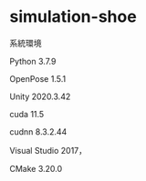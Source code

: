 # simulation-shoe
系統環境

Python 3.7.9

OpenPose 1.5.1

Unity 2020.3.42

cuda 11.5

cudnn 8.3.2.44

Visual Studio 2017，

CMake 3.20.0
